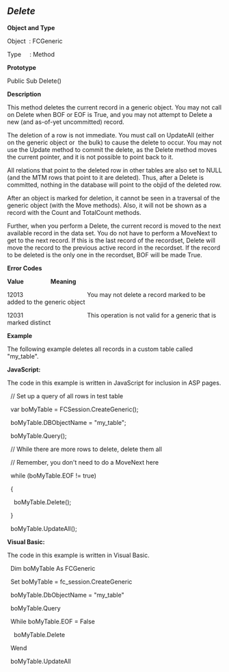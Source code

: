 _Delete_
--------

**Object and Type**

Object  : FCGeneric

Type     : Method

**Prototype**

Public Sub Delete()

**Description**

This method deletes the current record in a generic object. You may not call on Delete when BOF or EOF is True, and you may not attempt to Delete a new (and as-of-yet uncommitted) record.

The deletion of a row is not immediate. You must call on UpdateAll (either on the generic object or  the bulk) to cause the delete to occur. You may not use the Update method to commit the delete, as the Delete method moves the current pointer, and it is not possible to point back to it.

All relations that point to the deleted row in other tables are also set to NULL (and the MTM rows that point to it are deleted). Thus, after a Delete is committed, nothing in the database will point to the objid of the deleted row.

After an object is marked for deletion, it cannot be seen in a traversal of the generic object (with the Move methods). Also, it will not be shown as a record with the Count and TotalCount methods.

Further, when you perform a Delete, the current record is moved to the next available record in the data set. You do not have to perform a MoveNext to get to the next record. If this is the last record of the recordset, Delete will move the record to the previous active record in the recordset. If the record to be deleted is the only one in the recordset, BOF will be made True.

**Error Codes**

**Value**                **Meaning**

12013                                      You may not delete a record marked to be added to the generic object

12031                                      This operation is not valid for a generic that is marked distinct

**Example**

The following example deletes all records in a custom table called "my_table".

**JavaScript:**

The code in this example is written in JavaScript for inclusion in ASP pages.

  // Set up a query of all rows in test table

  var boMyTable = FCSession.CreateGeneric();

  boMyTable.DBObjectName = "my_table";

  boMyTable.Query();

  // While there are more rows to delete, delete them all

  // Remember, you don't need to do a MoveNext here

  while (boMyTable.EOF != true)

  {

    boMyTable.Delete();

  }

  boMyTable.UpdateAll();

**Visual Basic:**

The code in this example is written in Visual Basic.

  Dim boMyTable As FCGeneric

  Set boMyTable = fc_session.CreateGeneric

  boMyTable.DbObjectName = "my_table"

  boMyTable.Query

  While boMyTable.EOF = False

    boMyTable.Delete

  Wend

  boMyTable.UpdateAll
